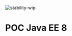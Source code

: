 ![stability-wip](https://img.shields.io/badge/stability-work_in_progress-lightgrey.svg)

# POC Java EE 8

